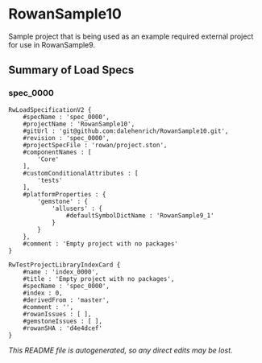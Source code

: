 # RowanSample10
Sample project that is being used as an example required external project for use in RowanSample9.
## Summary of Load Specs
### spec_0000
```
RwLoadSpecificationV2 {
	#specName : 'spec_0000',
	#projectName : 'RowanSample10',
	#gitUrl : 'git@github.com:dalehenrich/RowanSample10.git',
	#revision : 'spec_0000',
	#projectSpecFile : 'rowan/project.ston',
	#componentNames : [
		'Core'
	],
	#customConditionalAttributes : [
		'tests'
	],
	#platformProperties : {
		'gemstone' : {
			'allusers' : {
				#defaultSymbolDictName : 'RowanSample9_1'
			}
		}
	},
	#comment : 'Empty project with no packages'
}

RwTestProjectLibraryIndexCard {
	#name : 'index_0000',
	#title : 'Empty project with no packages',
	#specName : 'spec_0000',
	#index : 0,
	#derivedFrom : 'master',
	#comment : '',
	#rowanIssues : [ ],
	#gemstoneIssues : [ ],
	#rowanSHA : 'd4e4dcef'
}
```

*This README file is autogenerated, so any direct edits may be lost.*
